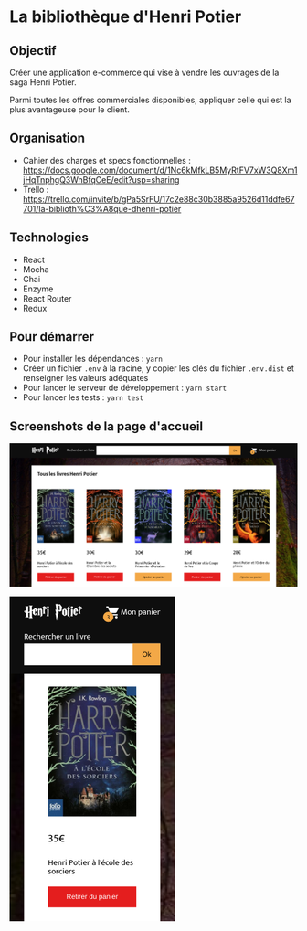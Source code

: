 La bibliothèque d'Henri Potier
====================

Objectif
--------------------

Créer une application e-commerce qui vise à vendre les ouvrages de la saga Henri Potier.

Parmi toutes les offres commerciales disponibles, appliquer celle qui est la plus avantageuse pour le client.

Organisation
--------------------

- Cahier des charges et specs fonctionnelles : https://docs.google.com/document/d/1Nc6kMfkLB5MyRtFV7xW3Q8Xm1jHqTnphgQ3WnBfqCeE/edit?usp=sharing
- Trello : https://trello.com/invite/b/gPa5SrFU/17c2e88c30b3885a9526d11ddfe67701/la-biblioth%C3%A8que-dhenri-potier

Technologies
--------------------

- React
- Mocha
- Chai
- Enzyme
- React Router
- Redux

Pour démarrer
--------------------

- Pour installer les dépendances : `yarn`
- Créer un fichier `.env` à la racine, y copier les clés du fichier `.env.dist` et renseigner les valeurs adéquates
- Pour lancer le serveur de développement : `yarn start`
- Pour lancer les tests : `yarn test`

Screenshots de la page d'accueil
--------------------

![Homepage screenshot on desktop](https://github.com/Abibibi/henri-potier/blob/main/public/HenriPotierDesktop_AbebaNgwe.png?raw=true)

![Homepage screenshot on mobile](https://github.com/Abibibi/henri-potier/blob/main/public/HenriPotierMobile_AbebaNgwe.png)
